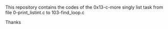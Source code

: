 This repository contains the
codes of the 0x13-c-more singly
list task from file 0-print_listint.c
to 103-find_loop.c

Thanks
